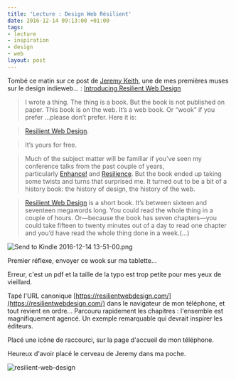 ```yaml
---
title: 'Lecture : Design Web Résilient'
date: 2016-12-14 09:13:00 +01:00
tags:
- lecture
- inspiration
- design
- web
layout: post
---
```


Tombé ce matin sur ce post de <span class="h-card">[Jeremy Keith](http://adactio.com)</span>, une de mes premières muses sur le design indieweb... : [Introducing Resilient Web Design](https://adactio.com/journal/11608)

> I wrote a thing. The thing is a book. But the book is not published on paper. This book is on the web. It’s a web book. Or “wook” if you prefer …please don’t prefer. Here it is:

> [Resilient Web Design](https://resilientwebdesign.com/).

> It’s yours for free.

> Much of the subject matter will be familiar if you’ve seen my conference talks from the past couple of years, particularly [Enhance!](https://adactio.com/articles/9465) and [Resilience](https://adactio.com/articles/11481). But the book ended up taking some twists and turns that surprised me. It turned out to be a bit of a history book: the history of design, the history of the web.

> [Resilient Web Design](https://resilientwebdesign.com/) is a short book. It’s between sixteen and seventeen megawords long. You could read the whole thing in a couple of hours. Or—because the book has seven chapters—you could take fifteen to twenty minutes out of a day to read one chapter and you’d have read the whole thing done in a week.(...)

![Send to Kindle 2016-12-14 13-51-00.png](/uploads/Send%20to%20Kindle%202016-12-14%2013-51-00.png)

Premier réflexe, envoyer ce wook sur ma tablette... 

Erreur, c'est un pdf et la taille de la typo est trop petite pour mes yeux de vieillard.

Tapé l'URL canonique [https://resilientwebdesign.com/](https://resilientwebdesign.com/) dans le navigateur de mon téléphone, et tout revient en ordre... Parcouru rapidement les chapitres : l'ensemble est magnifiquement agencé. Un exemple remarquable qui devrait inspirer les éditeurs.

Placé une icône de raccourci, sur la page d'accueil de mon téléphone.

Heureux d'avoir placé le cerveau de Jeremy dans ma poche.

![resilient-web-design](/uploads/resilient-web-design-jeremy-keith.png)